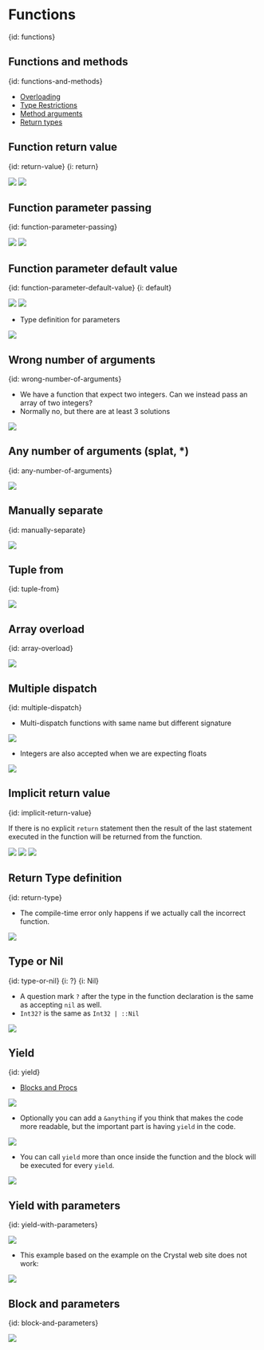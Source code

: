 # Functions
{id: functions}

## Functions and methods
{id: functions-and-methods}

* [Overloading](https://crystal-lang.org/reference/syntax_and_semantics/overloading.html)
* [Type Restrictions](https://crystal-lang.org/reference/syntax_and_semantics/type_restrictions.html)
* [Method arguments](https://crystal-lang.org/reference/syntax_and_semantics/default_values_named_arguments_splats_tuples_and_overloading.html)
* [Return types](https://crystal-lang.org/reference/syntax_and_semantics/return_types.html)

## Function return value
{id: return-value}
{i: return}

![](examples/functions/return_value.cr)
![](examples/functions/return_value.out)


## Function parameter passing
{id: function-parameter-passing}

![](examples/functions/parameter_passing.cr)
![](examples/functions/parameter_passing.out)


## Function parameter default value
{id: function-parameter-default-value}
{i: default}

![](examples/functions/default_value.cr)
![](examples/functions/default_value.out)

* Type definition for parameters


![](examples/functions/parameter_types.cr)

## Wrong number of arguments
{id: wrong-number-of-arguments}

* We have a function that expect two integers. Can we instead pass an array of two integers?
* Normally no, but there are at least 3 solutions

![](examples/functions/pass_array_instead_of_individual_values.cr)

## Any number of arguments (splat, *)
{id: any-number-of-arguments}

![](examples/functions/splat.cr)

## Manually separate
{id: manually-separate}

![](examples/functions/manually_separate.cr)

## Tuple from
{id: tuple-from}

![](examples/functions/tuple_from.cr)


## Array overload
{id: array-overload}

![](examples/functions/array_overload.cr)

## Multiple dispatch
{id: multiple-dispatch}

* Multi-dispatch functions with same name but different signature

![](examples/functions/overloading.cr)

* Integers are also accepted when we are expecting floats

![](examples/functions/overloading_float_int.cr)


## Implicit return value
{id: implicit-return-value}

If there is no explicit `return` statement then the result of the last statement executed in the function will be
returned from the function.

![](examples/functions/implicit.cr)
![](examples/functions/implicit_return.cr)
![](examples/functions/implicit_return.out)

## Return Type definition
{id: return-type}

* The compile-time error only happens if we actually call the incorrect function.

![](examples/functions/return_type.cr)


## Type or Nil
{id: type-or-nil}
{i: ?}
{i: Nil}

* A question mark `?` after the type in the function declaration is the same as accepting `nil` as well.
* `Int32?` is the same as `Int32 | ::Nil`

![](examples/functions/type_or_nil.cr)

## Yield
{id: yield}

* [Blocks and Procs](https://crystal-lang.org/reference/syntax_and_semantics/blocks_and_procs.html)

![](examples/functions/yield.cr)

* Optionally you can add a `&anything` if you think that makes the code more readable, but the important part is having `yield` in the code.

![](examples/functions/yield_block.cr)


* You can call `yield` more than once inside the function and the block will be executed for every `yield`.

![](examples/functions/twice.cr)

## Yield with parameters
{id: yield-with-parameters}

![](examples/functions/yield_params.cr)

* This example based on the example on the Crystal web site does not work:

![](examples/functions/yield_both.cr)

## Block and parameters
{id: block-and-parameters}

![](examples/functions/yield_parameters.cr)


